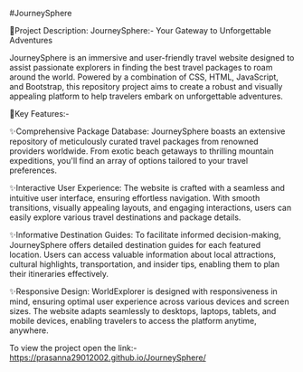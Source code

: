 #JourneySphere

📌Project Description: JourneySphere:- Your Gateway to Unforgettable Adventures

JourneySphere is an immersive and user-friendly travel website designed to assist passionate explorers in finding the best travel packages to roam around the world. Powered by a combination of CSS, HTML, JavaScript, and Bootstrap, this repository project aims to create a robust and visually appealing platform to help travelers embark on unforgettable adventures.

📌Key Features:-

✨Comprehensive Package Database: JourneySphere boasts an extensive repository of meticulously curated travel packages from renowned providers worldwide. From exotic beach getaways to thrilling mountain expeditions, you'll find an array of options tailored to your travel preferences.

✨Interactive User Experience: The website is crafted with a seamless and intuitive user interface, ensuring effortless navigation. With smooth transitions, visually appealing layouts, and engaging interactions, users can easily explore various travel destinations and package details.

✨Informative Destination Guides: To facilitate informed decision-making, JourneySphere offers detailed destination guides for each featured location. Users can access valuable information about local attractions, cultural highlights, transportation, and insider tips, enabling them to plan their itineraries effectively.

✨Responsive Design: WorldExplorer is designed with responsiveness in mind, ensuring optimal user experience across various devices and screen sizes. The website adapts seamlessly to desktops, laptops, tablets, and mobile devices, enabling travelers to access the platform anytime, anywhere.

To view the project open the link:- https://prasanna29012002.github.io/JourneySphere/
